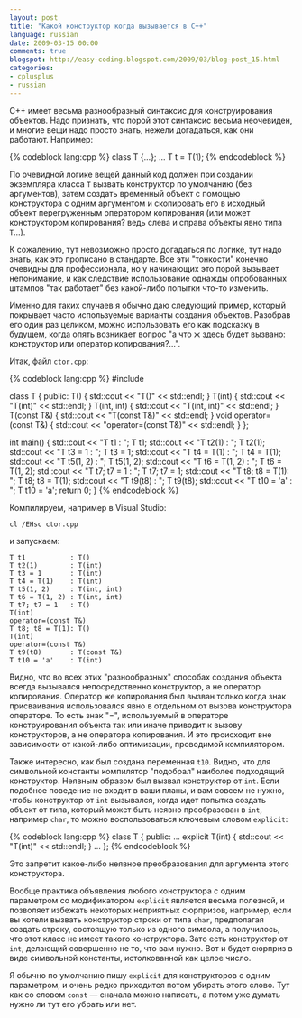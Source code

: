 ```yaml
---
layout: post
title: "Какой конструктор когда вызывается в С++"
language: russian
date: 2009-03-15 00:00
comments: true
blogspot: http://easy-coding.blogspot.com/2009/03/blog-post_15.html
categories:
- cplusplus
- russian
---
```

С++ имеет весьма разнообразный синтаксис для конструирования объектов. Надо признать, что порой этот синтаксис весьма неочевиден, и многие вещи надо просто знать, нежели догадаться, как они работают. Например:

{% codeblock lang:cpp %}
class T {...};
...
T t = T(1);
{% endcodeblock %}

По очевидной логике вещей данный код должен при создании экземпляра класса `T` вызвать конструктор по умолчанию (без аргументов), затем создать временный объект с помощью конструктора с одним аргументом и скопировать его в исходный объект перегруженным оператором копирования (или может конструктором копирования? ведь слева и справа объекты явно типа `T`...). 

К сожалению, тут невозможно просто догадаться по логике, тут надо знать, как это прописано в стандарте. Все эти "тонкости" конечно очевидны для профессионала, но у начинающих это порой вызывает непонимание, и как следствие использование однажды опробованных штампов "так работает" без какой-либо попытки что-то изменить. 

Именно для таких случаев я обычно даю следующий пример, который покрывает часто используемые варианты создания объектов. Разобрав его один раз целиком, можно использовать его как подсказку в будущем, когда опять возникает вопрос "а что ж здесь будет вызвано: конструктор или оператор копирования?...". 

Итак, файл `ctor.cpp`:

{% codeblock lang:cpp %}
#include <iostream>

class T {
public:
  T() { std::cout << "T()" << std::endl; }
  T(int) { std::cout << "T(int)" << std::endl; }
  T(int, int) { std::cout << "T(int, int)" << std::endl; }
  T(const T&) { std::cout << "T(const T&)" << std::endl; }
  void operator=(const T&) 
    { std::cout << "operator=(const T&)" << std::endl; }
};

int main() {
  std::cout << "T t1           : "; T t1;
  std::cout << "T t2(1)        : "; T t2(1);
  std::cout << "T t3 = 1       : "; T t3 = 1;
  std::cout << "T t4 = T(1)    : "; T t4 = T(1);
  std::cout << "T t5(1, 2)     : "; T t5(1, 2);
  std::cout << "T t6 = T(1, 2) : "; T t6 = T(1, 2);
  std::cout << "T t7; t7 = 1   : "; T t7; t7 = 1;
  std::cout << "T t8; t8 = T(1): "; T t8; t8 = T(1);
  std::cout << "T t9(t8)       : "; T t9(t8);
  std::cout << "T t10 = 'a'    : "; T t10 = 'a';
  return 0;
}
{% endcodeblock %}

Компилируем, например в Visual Studio:

    cl /EHsc ctor.cpp

и запускаем:

    T t1           : T()
    T t2(1)        : T(int)
    T t3 = 1       : T(int)
    T t4 = T(1)    : T(int)
    T t5(1, 2)     : T(int, int)
    T t6 = T(1, 2) : T(int, int)
    T t7; t7 = 1   : T()
    T(int)
    operator=(const T&)
    T t8; t8 = T(1): T()
    T(int)
    operator=(const T&)
    T t9(t8)       : T(const T&)
    T t10 = 'a'    : T(int)

Видно, что во всех этих "разнообразных" способах создания объекта всегда вызывался непосредственно конструктор, а не оператор копирования. Оператор же копирования был вызван только когда знак присваивания использовался явно в отдельном от вызова конструктора операторе. То есть знак "=", используемый в операторе конструирования объекта так или иначе приводит к вызову конструкторов, а не оператора копирования. И это происходит вне зависимости от какой-либо оптимизации, проводимой компилятором.

Также интересно, как был создана переменная `t10`. Видно, что для символьной константы компилятор "подобрал" наиболее подходящий конструктор. Неявным образом был вызвал конструктор от `int`. Если подобное поведение не входит в ваши планы, и вам совсем не нужно, чтобы конструктор от `int` вызывался, когда идет попытка создать объект от типа, который может быть неявно преобразован в `int`, например `char`, то можно воспользоваться ключевым словом `explicit`:

{% codeblock lang:cpp %}
class T {
public:
  ...
  explicit T(int) { std::cout << "T(int)" << std::endl; }
  ...
};
{% endcodeblock %}

Это запретит какое-либо неявное преобразования для аргумента этого конструктора. 

Вообще практика объявления любого конструктора с одним параметром со модификатором `explicit` является весьма полезной, и позволяет избежать некоторых неприятных сюрпризов, например, если вы хотели вызвать конструктор строки от типа `char`, предполагая создать строку, состоящую только из одного символа, а получилось, что этот класс не имеет такого конструктора. Зато есть конструктор от `int`, делающий совершенно не то, что вам нужно. Вот и будет сюрприз в виде символьной константы, истолкованной как целое число. 

Я обычно по умолчанию пишу `explicit` для конструкторов с одним параметром, и очень редко приходится потом убирать этого слово. Тут как со словом `const` — сначала можно написать, а потом уже думать нужно ли тут его убрать или нет.
